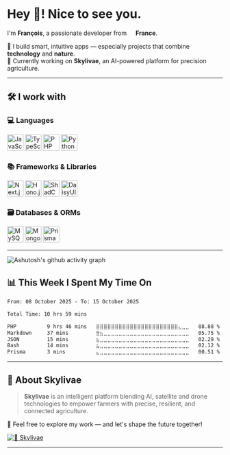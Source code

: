 # Hey 👋! Nice to see you.

I'm **François**, a passionate developer from <img src="https://cdn-icons-png.flaticon.com/512/197/197560.png" width="13"/> **France**.

🚀 I build smart, intuitive apps — especially projects that combine **technology** and **nature**.  
🌱 Currently working on **Skylivae**, an AI-powered platform for precision agriculture.

---

## 🛠️ I work with

### 💻 Languages
<p align="left">
  <picture><img alt="JavaScript" title="JavaScript" height="38" src="https://cdn.simpleicons.org/javascript/F7DF1E"></picture>
  <picture><img alt="TypeScript" title="TypeScript" height="38" src="https://cdn.simpleicons.org/typescript/3178C6"></picture>
  <picture><img alt="PHP" title="PHP" height="38" src="https://cdn.simpleicons.org/php/777BB4"></picture>
  <picture><img alt="Python" title="Python" height="38" src="https://cdn.simpleicons.org/python/3776AB"></picture>
</p>

### 📚 Frameworks & Libraries
<p align="left">
  <picture><img alt="Next.js" title="Next.js" height="38" src="https://cdn.simpleicons.org/nextdotjs/000000"></picture>
  <picture><img alt="Hono.js" title="Hono.js" height="38" src="https://cdn.simpleicons.org/hono/FF4F4F"></picture>
  <picture><img alt="ShadCN UI" title="ShadCN UI" height="38" src="https://cdn.simpleicons.org/shadcnui/111827"></picture>
  <picture><img alt="DaisyUI" title="DaisyUI" height="38" src="https://cdn.simpleicons.org/daisyui/FF69B4"></picture>
</p>

### 🗃️ Databases & ORMs
<p align="left">
  <picture><img alt="MySQL" title="MySQL" height="38" src="https://cdn.simpleicons.org/mysql/4479A1"></picture>
  <picture><img alt="MongoDB" title="MongoDB" height="38" src="https://cdn.simpleicons.org/mongodb/47A248"></picture>
  <picture><img alt="Prisma" title="Prisma" height="38" src="https://cdn.simpleicons.org/prisma/2D3748"></picture>
</p>

---

![Ashutosh's github activity graph](https://github-readme-activity-graph.vercel.app/graph?username=francoisdotdev&theme=high-contrast)


## 📊 This Week I Spent My Time On
<!--START_SECTION:waka-->

```txt
From: 08 October 2025 - To: 15 October 2025

Total Time: 10 hrs 59 mins

PHP          9 hrs 46 mins   ⣿⣿⣿⣿⣿⣿⣿⣿⣿⣿⣿⣿⣿⣿⣿⣿⣿⣿⣿⣿⣿⣿⣄⣀⣀   88.88 %
Markdown     37 mins         ⣿⣦⣀⣀⣀⣀⣀⣀⣀⣀⣀⣀⣀⣀⣀⣀⣀⣀⣀⣀⣀⣀⣀⣀⣀   05.75 %
JSON         15 mins         ⣦⣀⣀⣀⣀⣀⣀⣀⣀⣀⣀⣀⣀⣀⣀⣀⣀⣀⣀⣀⣀⣀⣀⣀⣀   02.29 %
Bash         14 mins         ⣦⣀⣀⣀⣀⣀⣀⣀⣀⣀⣀⣀⣀⣀⣀⣀⣀⣀⣀⣀⣀⣀⣀⣀⣀   02.12 %
Prisma       3 mins          ⣄⣀⣀⣀⣀⣀⣀⣀⣀⣀⣀⣀⣀⣀⣀⣀⣀⣀⣀⣀⣀⣀⣀⣀⣀   00.51 %
```

<!--END_SECTION:waka-->
---

## 🌻 About Skylivae

> **Skylivae** is an intelligent platform blending AI, satellite and drone technologies to empower farmers with precise, resilient, and connected agriculture.

🔎 Feel free to explore my work — and let's shape the future together!

[![🌻 Skylivae](https://img.shields.io/badge/Skylivae-Organization-20232A?logo=github&logoColor=white)](https://github.com/skylivae)

---

<!---
francoislfv/francoislfv is a ✨ special ✨ repository because its `README.md` (this file) appears on your GitHub profile.
You can click the Preview link to take a look at your changes.
--->
